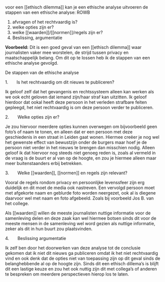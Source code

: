 voor een [[ethisch dilemma]] kan je een ethische analyse uitvoeren
	de stappen van een ethische analyse: ROWB

1. afvragen of het rechtvaardig is?
2. welke opties zijn er?
3. welke [[waarden]]/[[normen]]/regels zijn er?
4. Beslissing, argumentatie



**Voorbeeld:**
Dit is een goed geval van een [[ethisch dilemma]] waar journalisten vaker mee worstelen, de strijd tussen privacy en maatschappelijk belang. Om dit op te lossen heb ik de stappen van een ethische analyse gevolgd.

De stappen van de ethische analyse

1.       Is het rechtvaardig om dit nieuws te publiceren?

Ik geloof zelf dat het gevangenis en rechtssysteem alleen kan werken als we ook echt geloven dat iemand zijn/haar straf kan uitzitten. Ik geloof hierdoor dat ookal heeft deze persoon in het verleden strafbare feiten gepleegd, het niet rechtvaardig is om deze persoon verder te publiceren.

2.       Welke opties zijn er?

Je zou hiervoor meerdere opties kunnen overwegen om bijvoorbeeld geen foto’s of naam te tonen, en alleen dat er een persoon met deze geschiedenis in een straat in Leiden gaat wonen. Hiermee creëer je nog wel het gewenste effect van bewustzijn onder de burgers maar hoef je de persoon niet verder in het nieuws te brengen dan misschien nodig. Alleen geloof ik dat hiervoor nog steeds niet genoeg reden is, zoals al vermeld in de vraag is de buurt er al van op de hoogte, en zou je hiermee alleen maar meer buitenstaanders erbij betrekken.

3.       Welke [[waarden]], [[normen]] en regels zijn relevant?

Vooral de regels rondom privacy en persoonlijke levenssfeer zijn erg duidelijk en dit moet de media ook nastreven. Een vervolgd persoon moet met afgekorte naam en geblurde foto worden neergezet, ook al is diegene daarvoor wel met naam en foto afgebeeld. Zoals bij voorbeeld Jos B. van het college.

Als [[waarden]] willen de meeste journalisten nuttige informatie voor de samenleving delen en deze zaak kan wel hiermee botsen sinds dit voor de meeste mensen in de samenleving wel word gezien als nuttige informatie, zeker als dit in hun buurt zou plaatsvinden.

4.       Beslissing argumentatie

Ik zelf ben door het doorwerken van deze analyse tot de conclusie gekomen dat ik niet dit nieuws ga publiceren omdat ik het niet rechtvaardig vind en ook denk dat de opties niet van toepassing zijn op dit geval sinds de belanghebbende al op de hoogte zijn. Sinds dit een ethisch dillema’s is blijft dit een lastige keuze en zou het ook nuttig zijn dit met collega’s of anderen te bespreken om meerdere perspectieven hierop los te laten.